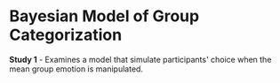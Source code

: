 # Bayesian Model of Group Categorization

**Study 1** - Examines a model that simulate participants' choice when the mean group emotion is manipulated.
